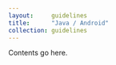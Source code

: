 ```yaml
---
layout:     guidelines
title:      "Java / Android"
collection: guidelines
---
```



Contents go here.

